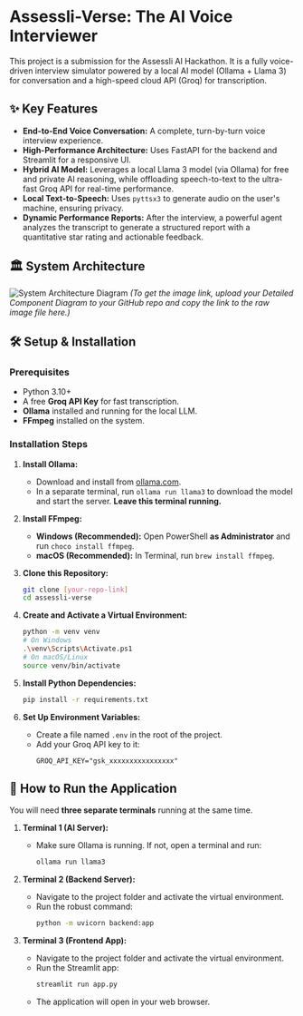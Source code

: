 # Assessli-Verse: The AI Voice Interviewer

This project is a submission for the Assessli AI Hackathon. It is a fully voice-driven interview simulator powered by a local AI model (Ollama + Llama 3) for conversation and a high-speed cloud API (Groq) for transcription.


## ✨ Key Features

-   **End-to-End Voice Conversation:** A complete, turn-by-turn voice interview experience.
-   **High-Performance Architecture:** Uses FastAPI for the backend and Streamlit for a responsive UI.
-   **Hybrid AI Model:** Leverages a local Llama 3 model (via Ollama) for free and private AI reasoning, while offloading speech-to-text to the ultra-fast Groq API for real-time performance.
-   **Local Text-to-Speech:** Uses `pyttsx3` to generate audio on the user's machine, ensuring privacy.
-   **Dynamic Performance Reports:** After the interview, a powerful agent analyzes the transcript to generate a structured report with a quantitative star rating and actionable feedback.

## 🏛️ System Architecture

![System Architecture Diagram](link_to_your_diagram_image.png)
*(To get the image link, upload your Detailed Component Diagram to your GitHub repo and copy the link to the raw image file here.)*

## 🛠️ Setup & Installation

### Prerequisites

-   Python 3.10+
-   A free **Groq API Key** for fast transcription.
-   **Ollama** installed and running for the local LLM.
-   **FFmpeg** installed on the system.

### Installation Steps

1.  **Install Ollama:**
    -   Download and install from [ollama.com](https://ollama.com/).
    -   In a separate terminal, run `ollama run llama3` to download the model and start the server. **Leave this terminal running.**

2.  **Install FFmpeg:**
    -   **Windows (Recommended):** Open PowerShell **as Administrator** and run `choco install ffmpeg`.
    -   **macOS (Recommended):** In Terminal, run `brew install ffmpeg`.

3.  **Clone this Repository:**
    ```bash
    git clone [your-repo-link]
    cd assessli-verse
    ```

4.  **Create and Activate a Virtual Environment:**
    ```bash
    python -m venv venv
    # On Windows
    .\venv\Scripts\Activate.ps1
    # On macOS/Linux
    source venv/bin/activate
    ```

5.  **Install Python Dependencies:**
    ```bash
    pip install -r requirements.txt
    ```

6.  **Set Up Environment Variables:**
    -   Create a file named `.env` in the root of the project.
    -   Add your Groq API key to it:
        ```
        GROQ_API_KEY="gsk_xxxxxxxxxxxxxxxx"
        ```

## 🚀 How to Run the Application

You will need **three separate terminals** running at the same time.

1.  **Terminal 1 (AI Server):**
    -   Make sure Ollama is running. If not, open a terminal and run:
        ```bash
        ollama run llama3
        ```

2.  **Terminal 2 (Backend Server):**
    -   Navigate to the project folder and activate the virtual environment.
    -   Run the robust command:
        ```bash
        python -m uvicorn backend:app
        ```

3.  **Terminal 3 (Frontend App):**
    -   Navigate to the project folder and activate the virtual environment.
    -   Run the Streamlit app:
        ```bash
        streamlit run app.py
        ```
    -   The application will open in your web browser.
